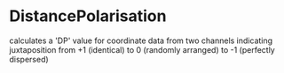 # DistancePolarisation
calculates a 'DP' value for coordinate data from two channels indicating juxtaposition from +1 (identical) to 0 (randomly arranged) to -1 (perfectly dispersed)
